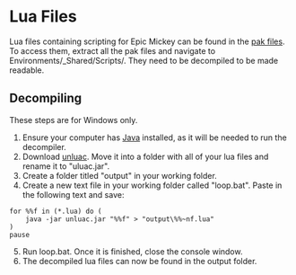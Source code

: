 # Lua Files

Lua files containing scripting for Epic Mickey can be found in the [pak files](./pak-files). To access them, extract all the pak files and navigate to Environments/_Shared/Scripts/. They need to be decompiled to be made readable.

## Decompiling
These steps are for Windows only.
1. Ensure your computer has [Java](https://java.com/en/download/) installed, as it will be needed to run the decompiler.
2. Download [unluac](https://sourceforge.net/projects/unluac/files/Unstable/unluac_2020_05_28.jar/download). Move it into a folder with all of your lua files and rename it to "uluac.jar".
3. Create a folder titled "output" in your working folder.
4. Create a new text file in your working folder called "loop.bat". Paste in the following text and save:
```
for %%f in (*.lua) do (
    java -jar unluac.jar "%%f" > "output\%%~nf.lua"
)
pause
```
5. Run loop.bat. Once it is finished, close the console window.
6. The decompiled lua files can now be found in the output folder.